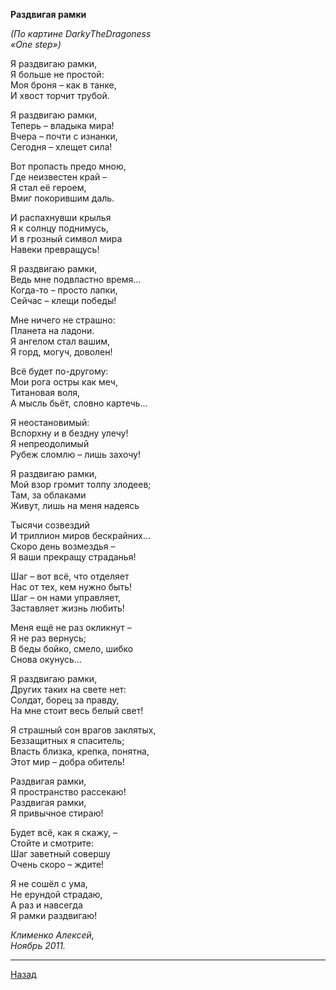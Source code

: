 ﻿**Раздвигая рамки**  

_(По картине DarkyTheDragoness_  
_«One step»)_  

Я раздвигаю рамки,  
Я больше не простой:  
Моя броня – как в танке,  
И хвост торчит трубой.  

Я раздвигаю рамки,  
Теперь – владыка мира!  
Вчера – почти с изнанки,  
Сегодня – хлещет сила!  

Вот пропасть предо мною,  
Где неизвестен край –  
Я стал её героем,  
Вмиг покорившим даль.  

И распахнувши крылья  
Я к солнцу поднимусь,  
И в грозный символ мира  
Навеки превращусь!  

Я раздвигаю рамки,  
Ведь мне подвластно время…  
Когда-то – просто лапки,  
Сейчас – клещи победы!  

Мне ничего не страшно:  
Планета на ладони.  
Я ангелом стал вашим,  
Я горд, могуч, доволен!  

Всё будет по-другому:  
Мои рога остры как меч,  
Титановая воля,  
А мысль бьёт, словно картечь…  

Я неостановимый:  
Вспорхну и в бездну улечу!  
Я непреодолимый  
Рубеж сломлю – лишь захочу!  

Я раздвигаю рамки,  
Мой взор громит толпу злодеев;  
Там, за облаками  
Живут, лишь на меня надеясь  

Тысячи созвездий  
И триллион миров бескрайних…  
Скоро день возмездья –  
Я ваши прекращу страданья!  

Шаг – вот всё, что отделяет  
Нас от тех, кем нужно быть!  
Шаг – он нами управляет,  
Заставляет жизнь любить!  

Меня ещё не раз окликнут –  
Я не раз вернусь;  
В беды бойко, смело, шибко  
Снова окунусь…  

Я раздвигаю рамки,  
Других таких на свете нет:  
Солдат, борец за правду,  
На мне стоит весь белый свет!  

Я страшный сон врагов заклятых,  
Беззащитных я спаситель;  
Власть близка, крепка, понятна,  
Этот мир – добра обитель!  

Раздвигая рамки,  
Я пространство рассекаю!  
Раздвигая рамки,  
Я привычное стираю!  

Будет всё, как я скажу, –  
Стойте и смотрите:  
Шаг заветный совершу  
Очень скоро – ждите!  

Я не сошёл с ума,  
Не ерундой страдаю,  
А раз и навсегда  
Я рамки раздвигаю!  

_Клименко Алексей,_  
_Ноябрь 2011._  

---

[Назад](./)
